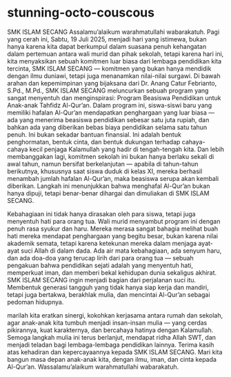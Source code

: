 # stunning-octo-couscous
SMK ISLAM SECANG 
Assalamu’alaikum warahmatullahi wabarakatuh.
Pagi yang cerah ini, Sabtu, 19 Juli 2025, menjadi hari yang istimewa, bukan hanya karena kita dapat berkumpul dalam suasana penuh kehangatan dalam pertemuan antara wali murid dan pihak sekolah,
tetapi karena hari ini, kita menyaksikan sebuah komitmen luar biasa dari lembaga pendidikan kita tercinta, SMK ISLAM SECANG —
komitmen yang bukan hanya mendidik dengan ilmu duniawi, tetapi juga menanamkan nilai-nilai surgawi.
Di bawah arahan dan kepemimpinan yang bijaksana dari Dr. Anang Catur Febrianto, S.Pd., M.Pd., SMK ISLAM SECANG meluncurkan sebuah program yang sangat menyentuh dan menginspirasi:
Program Beasiswa Pendidikan untuk Anak-anak Tahfidz Al-Qur’an.
Dalam program ini, siswa-siswi baru yang memiliki hafalan Al-Qur’an mendapatkan penghargaan yang luar biasa —
ada yang menerima beasiswa pendidikan sebesar satu juta rupiah, dan bahkan ada yang diberikan bebas biaya pendidikan selama satu tahun penuh.
Ini bukan sekadar bantuan finansial. Ini adalah bentuk penghormatan, bentuk cinta, dan bentuk dukungan terhadap cahaya-cahaya kecil penjaga Kalamullah yang hadir di tengah-tengah kita.
Dan lebih membanggakan lagi, komitmen sekolah ini bukan hanya berlaku sekali di awal tahun,
namun bersifat berkelanjutan — apabila di tahun-tahun berikutnya, khususnya saat siswa duduk di kelas XI, mereka berhasil menambah jumlah hafalan Al-Qur’an, maka beasiswa serupa akan kembali diberikan.
Langkah ini menunjukkan bahwa menghafal Al-Qur’an bukan hanya dipuji, tetapi benar-benar dihargai dan dimuliakan di SMK ISLAM SECANG.

Kebahagiaan ini tidak hanya dirasakan oleh para siswa, tetapi juga menyentuh hati para orang tua.
Wali murid menyambut program ini dengan penuh rasa syukur dan haru.
Mereka merasa sangat bahagia melihat buah hati mereka mendapat penghargaan yang begitu besar, bukan karena nilai akademik semata, tetapi karena ketekunan mereka dalam menjaga ayat-ayat suci Allah di dalam dada.
Ada air mata kebahagiaan, ada senyum haru, dan ada doa-doa yang terucap lirih dari para orang tua —
sebuah pengakuan bahwa pendidikan sejati adalah yang menyentuh hati, memperkuat iman, dan memberi bekal kehidupan dunia sekaligus akhirat.
SMK ISLAM SECANG ingin menjadi bagian dari perjalanan suci itu.
Membentuk generasi tangguh yang tidak hanya siap kerja dan mandiri, tetapi juga bertakwa, berakhlak mulia, dan mencintai Al-Qur’an sebagai pedoman hidupnya.

marilah kita eratkan sinergi, kokohkan kerjasama antara rumah dan sekolah,
agar anak-anak kita tumbuh menjadi insan-insan mulia — yang cerdas pikirannya, kuat karakternya, dan bercahaya hatinya dengan Kalamullah.
Semoga langkah mulia ini terus berlanjut, mendapat ridha Allah SWT, dan menjadi teladan bagi lembaga-lembaga pendidikan lainnya.
Terima kasih atas kehadiran dan kepercayaannya kepada SMK ISLAM SECANG.
Mari kita bangun masa depan anak-anak kita, dengan ilmu, iman, dan cinta kepada Al-Qur’an.
Wassalamu’alaikum warahmatullahi wabarakatuh.

